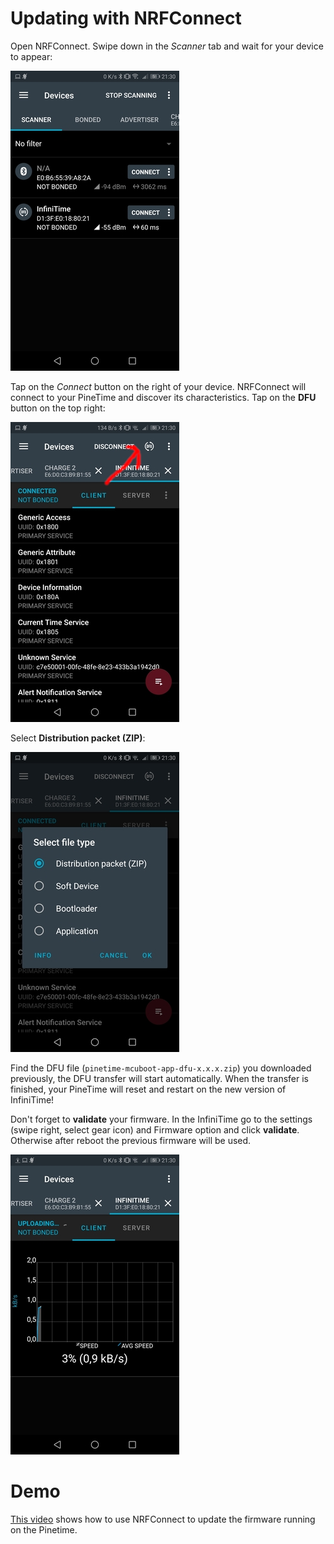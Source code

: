 # Updating with NRFConnect

Open NRFConnect. Swipe down in the *Scanner* tab and wait for your device to appear:

![NRFConnect 0](nrfconnect0.jpg)

Tap on the *Connect* button on the right of your device. NRFConnect will connect to your PineTime and discover its characteristics. Tap on the **DFU** button on the top right:

![NRFConnect 1](nrfconnect1.jpg)

Select **Distribution packet (ZIP)**:

![NRFConnect 2](nrfconnect2.jpg)

Find the DFU file (`pinetime-mcuboot-app-dfu-x.x.x.zip`) you downloaded previously, the DFU transfer will start automatically. When the transfer is finished, your PineTime will reset and restart on the new version of InfiniTime!

Don't forget to **validate** your firmware. In the InfiniTime go to the settings (swipe right, select gear icon) and Firmware option and click **validate**. Otherwise after reboot the previous firmware will be used.

![NRFConnect 3](nrfconnect3.jpg)

# Demo
[This video](https://seafile.codingfield.com/f/a52b69683a05472a90c7/) shows how to use NRFConnect to update the firmware running on the Pinetime.
